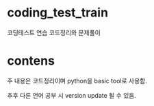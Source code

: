 # coding_test_train
코딩테스트 연습 코드정리와 문제풀이

# contens
주 내용은 코드정리이며
python을 basic tool로 사용함.

추후 다른 언어 공부 시 version update 될 수 있음.
